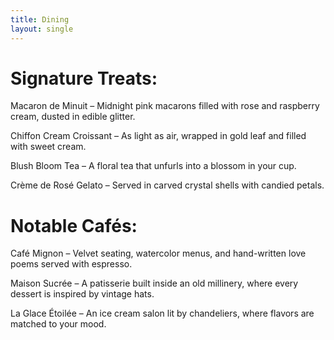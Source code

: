 ```yaml
---
title: Dining 
layout: single 
---
```


# Signature Treats:

Macaron de Minuit – Midnight pink macarons filled with rose and raspberry cream, dusted in edible glitter.

Chiffon Cream Croissant – As light as air, wrapped in gold leaf and filled with sweet cream.

Blush Bloom Tea – A floral tea that unfurls into a blossom in your cup.

Crème de Rosé Gelato – Served in carved crystal shells with candied petals.

# Notable Cafés:

Café Mignon – Velvet seating, watercolor menus, and hand-written love poems served with espresso.

Maison Sucrée – A patisserie built inside an old millinery, where every dessert is inspired by vintage hats.

La Glace Étoilée – An ice cream salon lit by chandeliers, where flavors are matched to your mood.
